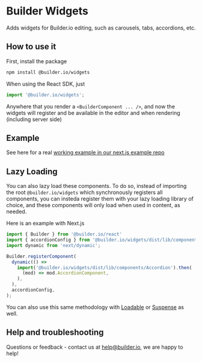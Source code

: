 # Builder Widgets

Adds widgets for Builder.io editing, such as carousels, tabs, accordions, etc.

## How to use it

First, install the package

```bash
npm install @builder.io/widgets
```

When using the React SDK, just

```ts
import '@builder.io/widgets';
```

Anywhere that you render a `<BuilderComponent ... />`, and now the widgets will register and be available in the editor and when rendering (including server side)

## Example

See here for a real [working example in our next.js example repo](/examples/next-js/pages/[...slug].js)

## Lazy Loading

You can also lazy load these components. To do so, instead of importing the root `@builder.io/widgets` which synchronously registers all components, you can insteda register them with your lazy loading library of choice, and these components will only load when used in content, as needed.

Here is an example with Next.js


```ts
import { Builder } from '@builder.io/react'
import { accordionConfig } from '@builder.io/widgets/dist/lib/components/Accordion.config';
import dynamic from 'next/dynamic';

Builder.registerComponent(
  dynamic(() =>
    import('@builder.io/widgets/dist/lib/components/Accordion').then(
      (mod) => mod.AccordionComponent,
    ),
  ),
  accordionConfig,
);
```

You can also use this same methodology with [Loadable](https://github.com/jamiebuilds/react-loadable) or [Suspense](https://reactjs.org/docs/concurrent-mode-suspense.html) as well.

## Help and troubleshooting

Questions or feedback - contact us at help@builder.io, we are happy to help!


